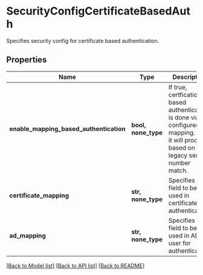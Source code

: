 # SecurityConfigCertificateBasedAuth

Specifies security config for certificate based authentication.

## Properties
Name | Type | Description | Notes
------------ | ------------- | ------------- | -------------
**enable_mapping_based_authentication** | **bool, none_type** | If true, certfication based authentication is done via configured mapping. Else it will proceed based on legacy serial number match. | [optional] 
**certificate_mapping** | **str, none_type** | Specifies the field to be used in certificate for authentication. | [optional] 
**ad_mapping** | **str, none_type** | Specifies the field to be used in AD user for authentication. | [optional] 

[[Back to Model list]](../README.md#documentation-for-models) [[Back to API list]](../README.md#documentation-for-api-endpoints) [[Back to README]](../README.md)


